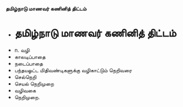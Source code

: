 **தமிழ்நாடு மாணவர் கணினித் திட்டம்**
- # தமிழ்நாடு மாணவர் கணினித் திட்டம்
- n. வழி
- காலடிப்பாதை
- நடைப்பாதை
- பந்தயஓட்ட மிதிவண்டிகளுக்கு வழிகாட்டும் நெறிவரை
- செல்நெறி
- செயல் நெறிமுறை
- வழிவகை
- நெறிமுறை.

